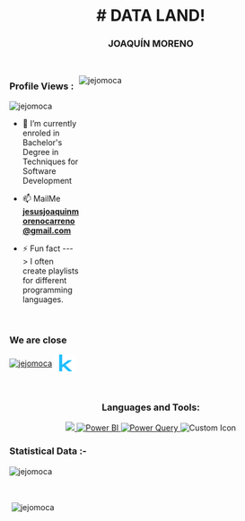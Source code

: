 <h1 align="center"># DATA LAND!</h1>
<h3 align="center">JOAQUÍN MORENO</h3>

<br>
<p><img align="right" src="https://drive.google.com/uc?export=view&id=1wxhoeZwyTCqotoO3O2C2DYyAD9rU8P0p"
     alt="jejomoca" height="380" width="380" /></p>
<p align="left"> <h3>Profile Views :</h3> <img src="https://komarev.com/ghpvc/?username=jejomoca&label=Profile%20views&color=yellow&style=flat"
    alt="jejomoca" /> 
  </p>



- 🌱 I’m currently enroled in  Bachelor's Degree in Techniques for Software Development

- 📫 MailMe **jesusjoaquinmorenocarreno@gmail.com**

- ⚡ Fun fact ---> I often create playlists for different programming languages.

<br>

<h3 align="left"`>We are close</h3>
<p align="left">
  <a href="https://www.linkedin.com/in/joaquin-moreno-693b121ab/" target="blank"><img align="center"
      src="https://raw.githubusercontent.com/rahuldkjain/github-profile-readme-generator/master/src/images/icons/Social/linked-in-alt.svg"
      alt="jejomoca" height="30" width="40" /></a>
  <a href="https://www.kaggle.com/jejomoca" target="blank]"><img align="center"
      src="https://github.com/tuomastik/icons/raw/master/kaggle_logo/kaggle_logo_blue_512x512.svg"
      alt="jejomoca" height="30" width="40" /></a>
</p>

<br>

<h3 align="center">Languages and Tools:</h3>
<p align="center">
  <a href="https://skillicons.dev">
    <img src="https://skillicons.dev/icons?i=java,c,py,react,postgres,git&theme=light" height="40" />
  </a>
  <a href="https://powerbi.microsoft.com/en-us/desktop/">
    <img src="https://github.com/microsoft/PowerBI-Icons/blob/main/PNG/Power-BI.png?raw=true" height="40" alt="Power BI" />
  </a>
  <a href="https://powerbi.microsoft.com/en-us/power-query/">
    <img src="https://github.com/microsoft/PowerBI-Icons/blob/main/PNG/Power-Query-Colored.png?raw=true" height="40" alt="Power Query" />
  </a>
  <img src="https://camo.githubusercontent.com/4c68cdb1f0bd47ec0013a84e4d037070955840323a8d66622683f27452cb799e/68747470733a2f2f692e6c6f6c692e6e65742f323032312f31312f32332f6c4b587842316643774c6376485a4d2e706e67" height="40" alt="Custom Icon" />
</p>


<h3>Statistical Data :-</h3>
<p><img align="center"
    src="https://github-readme-stats.vercel.app/api/top-langs?username=jejomoca&show_icons=true&locale=en&bg_color=0d1117&text_color=ffffff&layout=compact"
    alt="jejomoca" 
    bg_color=#808080/></p>

<br>

<p>&nbsp;<img align="center" src="https://github-readme-stats.vercel.app/api?username=jejomoca&show_icons=true&locale=en&bg_color=0d1117&text_color=ffffff&repo=convoychat"
    alt="jejomoca" /></p>

<br>
